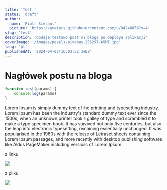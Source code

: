 ```yaml
---
title: 'Test '
status: 'draft'
author:
  name: 'Piotr Sierant'
  picture: 'https://avatars.githubusercontent.com/u/94246053?v=4'
slug: 'test'
description: 'dodaję testowo post na bloga po deployu aplikacji'
coverImage: '/images/pexels-pixabay-256297-A5MT.jpg'
lang: 'pl'
publishedAt: '2024-04-07T16:03:52.366Z'
---
```


# Nagłówek postu na bloga

```javascript
function test(params) {
    console.log(params)
}
```

Lorem Ipsum is simply dummy text of the printing and typesetting industry. Lorem Ipsum has been the industry's standard dummy text ever since the 1500s, when an unknown printer took a galley of type and scrambled it to make a type specimen book. It has survived not only five centuries, but also the leap into electronic typesetting, remaining essentially unchanged. It was popularised in the 1960s with the release of Letraset sheets containing Lorem Ipsum passages, and more recently with desktop publishing software like Aldus PageMaker including versions of Lorem Ipsum.

z linku

![](https://images.pexels.com/photos/236698/pexels-photo-236698.jpeg?auto=compress&cs=tinysrgb&w=1260&h=750&dpr=1)

z pliku

![](/images/pexels-pixabay-210158--1--UzOD.jpg)